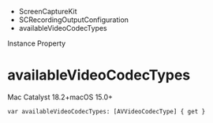 

- ScreenCaptureKit
- SCRecordingOutputConfiguration
-  availableVideoCodecTypes 

Instance Property

# availableVideoCodecTypes

Mac Catalyst 18.2+macOS 15.0+

``` source
var availableVideoCodecTypes: [AVVideoCodecType] { get }
```

